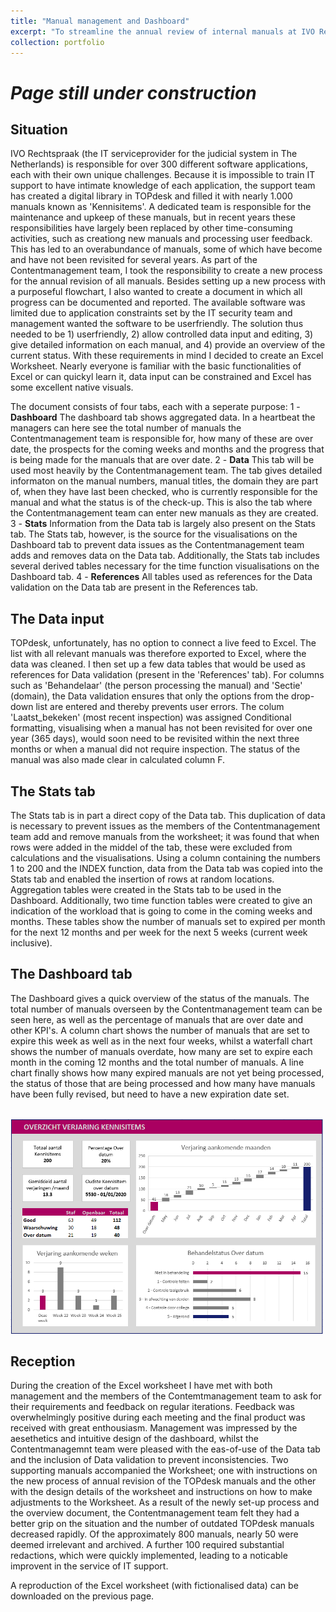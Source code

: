 ```yaml
---
title: "Manual management and Dashboard"
excerpt: "To streamline the annual review of internal manuals at IVO Rechtspraak, I designed and implemented this worksheet which includes a dynamic dashboard <br/><img src='/images/Kennisitems-Dashboard.png' width='400'>"
collection: portfolio
---
```


# _Page still under construction_
## Situation
IVO Rechtspraak (the IT serviceprovider for the judicial system in The Netherlands) is responsible for over 300 different software applications, each with their own unique challenges. Because it is impossible to train IT support to have intimate knowledge of each application, the support team has created a digital library in TOPdesk and filled it with nearly 1.000 manuals known as 'Kennisitems'. A dedicated team is responsible for the maintenance and upkeep of these manuals, but in recent years these responsibilities have largely been replaced by other time-consuming activities, such as creationg new manuals and processing user feedback. This has led to an overabundance of manuals, some of which have become and have not been revisited for several years.
As part of the Contentmanagement team, I took the responsibility to create a new process for the annual revision of all manuals. Besides setting up a new process with a purposeful flowchart, I also wanted to create a document in which all progress can be documented and reported. The available software was limited due to application constraints set by the IT security team and management wanted the software to be userfriendly. The solution thus needed to be 1) userfriendly, 2) allow controlled data input and editing, 3) give detailed information on each manual, and 4) provide an overview of the current status. With these requirements in mind I decided to create an Excel Worksheet. Nearly everyone is familiar with the basic functionalities of Excel or can quickyl learn it, data input can be constrained and Excel has some excellent native visuals.

The document consists of four tabs, each with a seperate purpose:
1 - **Dashboard** The dashboard tab shows aggregated data. In a heartbeat the managers can here see the total number of manuals the Contentmanagement team is responsible for, how many of these are over date, the prospects for the coming weeks and months and the progress that is being made for the manuals that are over date.
2 - **Data** This tab will be used most heavily by the Contentmanagement team. The tab gives detailed informaton on the manual numbers, manual titles, the domain they are part of, when they have last been checked, who is currently responsible for the manual and what the status is of the check-up. This is also the tab where the Contentmanagement team can enter new manuals as they are created.
3 - **Stats** Information from the Data tab is largely also present on the Stats tab. The Stats tab, however, is the source for the visualisations on the Dashboard tab to prevent data issues as the Contentmanagement team adds and removes data on the Data tab. Additionally, the Stats tab includes several derived tables necessary for the time function visualisations on the Dashboard tab.
4 - **References** All tables used as references for the Data validation on the Data tab are present in the References tab.

## The Data input
TOPdesk, unfortunately, has no option to connect a live feed to Excel. The list with all relevant manuals was therefore exported to Excel, where the data was cleaned. I then set up a few data tables that would be used as references for Data validation (present in the 'References' tab). For columns such as 'Behandelaar' (the person processing the manual) and 'Sectie' (domain), the Data validation ensures that only the options from the drop-down list are entered and thereby prevents user errors. The colum 'Laatst_bekeken' (most recent inspection) was assigned Conditional formatting, visualising when a manual has not been revisited for over one year (365 days), would soon need to be revisited within the next three months or when a manual did not require inspection. The status of the manual was also made clear in calculated column F.

## The Stats tab
The Stats tab is in part a direct copy of the Data tab. This duplication of data is necessary to prevent issues as the members of the Contentmanagement team add and remove manuals from the worksheet; it was found that when rows were added in the middel of the tab, these were excluded from calculations and the visualisations. Using a column containing the numbers 1 to 200 and the INDEX function, data from the Data tab was copied into the Stats tab and enabled the insertion of rows at random locations. 
Aggregation tables were created in the Stats tab to be used in the Dashboard. Additionally, two time function tables were created to give an indication of the workload that is going to come in the coming weeks and months. These tables show the number of manuals set to expired per month for the next 12 months and per week for the next 5 weeks (current week inclusive).

## The Dashboard tab
The Dashboard gives a quick overview of the status of the manuals. The total number of manuals overseen by the Contentmanagement team can be seen here, as well as the percentage of manuals that are over date and other KPI's. A column chart shows the number of manuals that are set to expire this week as well as in the next four weeks, whilst a waterfall chart shows the number of manuals overdate, how many are set to expire each month in the coming 12 months and the total number of manuals. A line chart finally shows how many expired manuals are not yet being processed, the status of those that are being processed and how many have manuals have been fully revised, but need to have a new expiration date set.

<br/><img src='/images/Kennisitems-Dashboard.png' width='500'>

## Reception
During the creation of the Excel worksheet I have met with both management and the members of the Contemtmanagement team to ask for their requirements and feedback on regular iterations. Feedback was overwhelmingly positive during each meeting and the final product was received with great enthousiasm. Management was impressed by the aesethetics and intuitive design of the dashboard, whilst the Contentmanagemnt team were pleased with the eas-of-use of the Data tab and the inclusion of Data validation to prevent inconsistencies. Two supporting manuals accompanied the Worksheet; one with instructions on the new process of annual revision of the TOPdesk manuals and the other with the design details of the worksheet and instructions on how to make adjustments to the Worksheet.
As a result of the newly set-up process and the overview document, the Contentmanagement team felt they had a better grip on the situation and the number of outdated TOPdesk manuals decreased rapidly. Of the approximately 800 manuals, nearly 50 were deemed irrelevant and archived. A further 100 required substantial redactions, which were quickly implemented, leading to a noticable improvent in the service of IT support.

A reproduction of the Excel worksheet (with fictionalised data) can be downloaded on the previous page.
